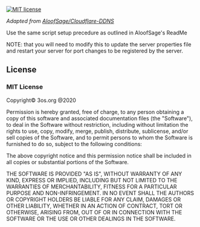 [![MIT license](https://img.shields.io/badge/License-MIT-blue.svg)](https://mit-license.org/)

_Adapted from [AloofSage/Cloudflare-DDNS](https://github.com/AloofSage/Cloudflare-DDNS)_

Use the same script setup precedure as outlined in AloofSage's ReadMe

NOTE: that you will need to modify this to update the server properties file and restart your server for port changes to be registered by the server.

## License

### MIT License

Copyright© 3os.org @2020

Permission is hereby granted, free of charge, to any person obtaining a copy
of this software and associated documentation files (the "Software"), to
deal in the Software without restriction, including without limitation the
rights to use, copy, modify, merge, publish, distribute, sublicense, and/or
sell copies of the Software, and to permit persons to whom the Software is
furnished to do so, subject to the following conditions:

The above copyright notice and this permission notice shall be included in
all copies or substantial portions of the Software.

THE SOFTWARE IS PROVIDED "AS IS", WITHOUT WARRANTY OF ANY KIND, EXPRESS OR
IMPLIED, INCLUDING BUT NOT LIMITED TO THE WARRANTIES OF MERCHANTABILITY,
FITNESS FOR A PARTICULAR PURPOSE AND NON-INFRINGEMENT. IN NO EVENT SHALL THE
AUTHORS OR COPYRIGHT HOLDERS BE LIABLE FOR ANY CLAIM, DAMAGES OR OTHER
LIABILITY, WHETHER IN AN ACTION OF CONTRACT, TORT OR OTHERWISE, ARISING
FROM, OUT OF OR IN CONNECTION WITH THE SOFTWARE OR THE USE OR OTHER DEALINGS
IN THE SOFTWARE.

<!-- urls -->
<!-- appendices -->

[cloudflare-api-token-url]: https://dash.cloudflare.com/profile/api-tokens 'Cloudflare API Token'

<!-- end appendices -->
